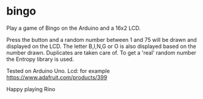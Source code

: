 # bingo

Play a game of Bingo on the Arduino and a 16x2 LCD.

Press the button and a random number between 1 and 75
will be drawn and displayed on the LCD. The letter B,I,N,G or O
is also displayed based on the number drawn. Duplicates are taken 
care of. To get a 'real' random number the Entropy library is used.

Tested on Arduino Uno.
Lcd: for example https://www.adafruit.com/products/399

 
Happy playing
Rino

